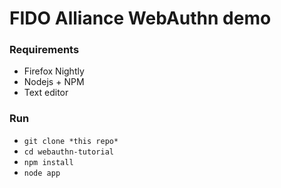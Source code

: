 # FIDO Alliance WebAuthn demo

### Requirements

- Firefox Nightly
- Nodejs + NPM
- Text editor

### Run

- `git clone *this repo*`
- `cd webauthn-tutorial`
- `npm install`
- `node app`
